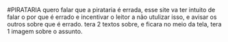 #PIRATARIA
quero falar que a pirataria é errada, esse site va ter  intuito de falar o por que é errado e incentivar o leitor a não utulizar isso, e avisar os outros sobre que é 
errado.
tera 2 textos sobre, e ficara no meio da tela, tera 1 imagem sobre o assunto.
